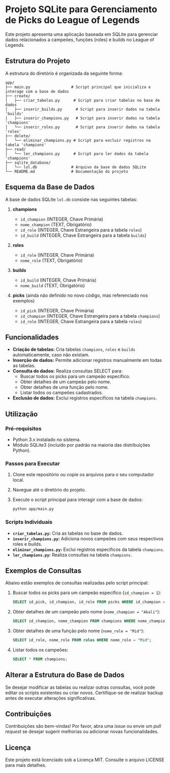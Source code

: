 # Projeto SQLite para Gerenciamento de Picks do League of Legends

Este projeto apresenta uma aplicação baseada em SQLite para gerenciar dados relacionados a campeões, funções (roles) e builds no League of Legends.

## Estrutura do Projeto

A estrutura do diretório é organizada da seguinte forma:

```
app/
├── main.py                  # Script principal que inicializa e interage com a base de dados
├── create/
│   ├── criar_tabelas.py      # Script para criar tabelas no base de dados
│   ├── inserir_builds.py      # Script para inserir dados na tabela 'builds'
│   ├── inserir_champions.py   # Script para inserir dados na tabela 'champions'
│   └── inserir_roles.py       # Script para inserir dados na tabela 'roles'
├── delete/
│   └── eliminar_champions.py # Script para excluir registros na tabela 'champions'
├── read/
│   └── ler_champions.py      # Script para ler dados da tabela 'champions'
├── sqlite_database/
│   └── lol.db               # Arquivo da base de dados SQLite
└── README.md                # Documentação do projeto
```

## Esquema da Base de Dados

A base de dados SQLite `lol.db` consiste nas seguintes tabelas:

1. **champions**
   - `id_champion` (INTEGER, Chave Primária)
   - `nome_champion` (TEXT, Obrigatório)
   - `id_role` (INTEGER, Chave Estrangeira para a tabela `roles`)
   - `id_build` (INTEGER, Chave Estrangeira para a tabela `builds`)

2. **roles**
   - `id_role` (INTEGER, Chave Primária)
   - `nome_role` (TEXT, Obrigatório)

3. **builds**
   - `id_build` (INTEGER, Chave Primária)
   - `nome_build` (TEXT, Obrigatório)

4. **picks** (ainda não definido no novo código, mas referenciado nos exemplos)
   - `id_pick` (INTEGER, Chave Primária)
   - `id_champion` (INTEGER, Chave Estrangeira para a tabela `champions`)
   - `id_role` (INTEGER, Chave Estrangeira para a tabela `roles`)

## Funcionalidades

- **Criação de tabelas:** Cria tabelas `champions`, `roles` e `builds` automaticamente, caso não existam.
- **Inserção de dados:** Permite adicionar registros manualmente em todas as tabelas.
- **Consulta de dados:** Realiza consultas SELECT para:
  - Buscar todos os picks para um campeão específico.
  - Obter detalhes de um campeão pelo nome.
  - Obter detalhes de uma função pelo nome.
  - Listar todos os campeões cadastrados.
- **Exclusão de dados:** Exclui registros específicos na tabela `champions`.

## Utilização

### Pré-requisitos

- Python 3.x instalado no sistema.
- Módulo SQLite3 (incluído por padrão na maioria das distribuições Python).

### Passos para Executar

1. Clone este repositório ou copie os arquivos para o seu computador local.
2. Navegue até o diretório do projeto.
3. Execute o script principal para interagir com a base de dados:

   ```bash
   python app/main.py
   ```

### Scripts Individuais

- **`criar_tabelas.py`:** Cria as tabelas no base de dados.
- **`inserir_champions.py`:** Adiciona novos campeões com seus respectivos roles e builds.
- **`eliminar_champions.py`:** Exclui registros específicos da tabela `champions`.
- **`ler_champions.py`:** Realiza consultas na tabela `champions`.

## Exemplos de Consultas

Abaixo estão exemplos de consultas realizadas pelo script principal:

1. Buscar todos os picks para um campeão específico (`id_champion = 1`):
   ```sql
   SELECT id_pick, id_champion, id_role FROM picks WHERE id_champion = 1;
   ```

2. Obter detalhes de um campeão pelo nome (`nome_champion = "Akali"`):
   ```sql
   SELECT id_champion, nome_champion FROM champions WHERE nome_champion = "Akali";
   ```

3. Obter detalhes de uma função pelo nome (`nome_role = "Mid"`):
   ```sql
   SELECT id_role, nome_role FROM roles WHERE nome_role = "Mid";
   ```

4. Listar todos os campeões:
   ```sql
   SELECT * FROM champions;
   ```

## Alterar a Estrutura do Base de Dados

Se desejar modificar as tabelas ou realizar outras consultas, você pode editar os scripts existentes ou criar novos. Certifique-se de realizar backup antes de executar alterações significativas.

## Contribuições

Contribuições são bem-vindas! Por favor, abra uma *issue* ou envie um *pull request* se desejar sugerir melhorias ou adicionar novas funcionalidades.

## Licença

Este projeto está licenciado sob a Licença MIT. Consulte o arquivo LICENSE para mais detalhes.
